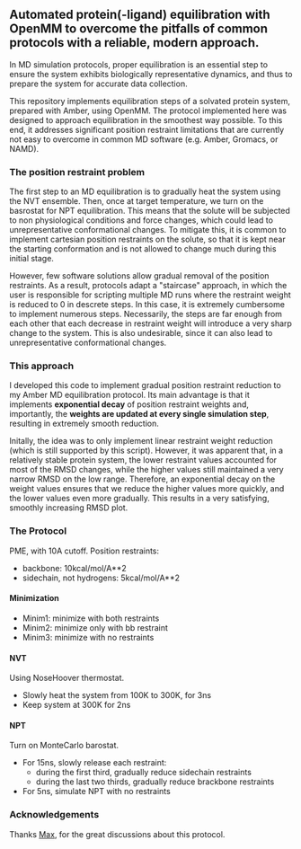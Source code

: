 ## Automated protein(-ligand) equilibration with OpenMM to overcome the pitfalls of common protocols with a reliable, modern approach.

In MD simulation protocols, proper equilibration is an essential step to ensure the system exhibits biologically representative dynamics, and thus to prepare the system for accurate data collection.

This repository implements equilibration steps of a solvated protein system, prepared with Amber, using OpenMM. The protocol implemented here was designed to approach equilibration in the smoothest way possible. To this end, it addresses significant position restraint limitations that are currently not easy to overcome in common MD software (e.g. Amber, Gromacs, or NAMD).

### The position restraint problem

The first step to an MD equilibration is to gradually heat the system using the NVT ensemble. Then, once at target temperature, we turn on the basrostat for NPT equilibration. This means that the solute will be subjected to non physiological conditions and force changes, which could lead to unrepresentative conformational changes. To mitigate this, it is common to implement cartesian position restraints on the solute, so that it is kept near the starting conformation and is not allowed to change much during this initial stage.

However, few software solutions allow gradual removal of the position restraints. As a result, protocols adapt a "staircase" approach, in which the user is responsible for scripting multiple MD runs where the restraint weight is reduced to 0 in descrete steps. In this case, it is extremely cumbersome to implement numerous steps. Necessarily, the steps are far enough from each other that each decrease in restraint weight will introduce a very sharp change to the system. This is also undesirable, since it can also lead to unrepresentative conformational changes.

### This approach

I developed this code to implement gradual position restraint reduction to my Amber MD equilibration protocol. Its main advantage is that it implements **exponential decay** of position restraint weights and, importantly, the **weights are updated at every single simulation step**, resulting in extremely smooth reduction.

Initally, the idea was to only implement linear restraint weight reduction (which is still supported by this script). However, it was apparent that, in a relatively stable protein system, the lower restraint values accounted for most of the RMSD changes, while the higher values still maintained a very narrow RMSD on the low range. Therefore, an exponential decay on the weight values ensures that we reduce the higher values more quickly, and the lower values even more gradually. This results in a very satisfying, smoothly increasing RMSD plot.

### The Protocol

PME, with 10A cutoff.
Position restraints:
- backbone: 10kcal/mol/A**2
- sidechain, not hydrogens: 5kcal/mol/A**2

#### Minimization

- Minim1: minimize with both restraints
- Minim2: minimize only with bb restraint
- Minim3: minimize with no restraints

#### NVT

Using NoseHoover thermostat.

- Slowly heat the system from 100K to 300K, for 3ns
- Keep system at 300K for 2ns

#### NPT

Turn on MonteCarlo barostat.

- For 15ns, slowly release each restraint:
    - during the first third, gradually reduce sidechain restraints
    - during the last two thirds, gradually reduce brackbone restraints
- For 5ns, simulate NPT with no restraints

### Acknowledgements

Thanks [Max](https://orcid.org/0009-0008-7252-9348), for the great discussions about this protocol.